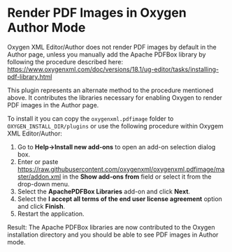 # Render PDF Images in Oxygen Author Mode

Oxygen XML Editor/Author does not render PDF images by default in the Author page, unless you manually add the Apache PDFBox library by following the procedure described here:
https://www.oxygenxml.com/doc/versions/18.1/ug-editor/tasks/installing-pdf-library.html

This plugin represents an alternate method to the procedure mentioned above. It contributes the libraries necessary for enabling Oxygen to render PDF images in the Author page.

To install it you can copy the `oxygenxml.pdfimage` folder to `OXYGEN_INSTALL_DIR/plugins` or use the following procedure within Oxygem XML Editor/Author:

1. Go to **Help->Install new add-ons** to open an add-on selection dialog box.
2. Enter or paste https://raw.githubusercontent.com/oxygenxml/oxygenxml.pdfimage/master/addon.xml in the **Show add-ons from** field or select it from the drop-down menu.
3. Select the **ApachePDFBox Libraries** add-on and click **Next**.
4. Select the **I accept all terms of the end user license agreement** option and click **Finish**.
5. Restart the application.

Result: The Apache PDFBox libraries are now contributed to the Oxygen installation directory and you should be able to see PDF images in Author mode.
